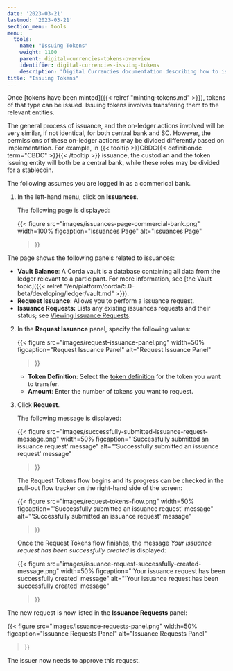 ```yaml
---
date: '2023-03-21'
lastmod: '2023-03-21'
section_menu: tools
menu:
  tools:
    name: "Issuing Tokens"
    weight: 1100
    parent: digital-currencies-tokens-overview
    identifier: digital-currencies-issuing-tokens
    description: "Digital Currencies documentation describing how to issue tokens via the GUI"
title: "Issuing Tokens"
---
```


Once [tokens have been minted]({{< relref "minting-tokens.md" >}}), tokens of that type can be issued. Issuing tokens involves transfering them to the relevant entities.  

The general process of issuance, and the on-ledger actions involved will be very similar, if not identical, for both central bank  and SC. However, the permissions of these on-ledger actions may be divided differently based on implementation. For example, in {{< tooltip >}}CBDC{{< definitiondc term="CBDC" >}}{{< /tooltip >}} issuance, the custodian and the token issuing entity will both be a central bank, while these roles may be divided for a stablecoin.

The following assumes you are logged in as a commerical bank.

1. In the left-hand menu, click on **Issuances**.

   The following page is displayed:
   
   {{< 
      figure
	  src="images/issuances-page-commercial-bank.png"
      width=100%
	  figcaption="Issuances Page"
	  alt="Issuances Page"
   >}}

  The page shows the following panels related to issuances:

  * **Vault Balance**: A Corda vault is a database containing all data from the ledger relevant to a participant. For more information, see [the Vault topic]({{< relref "/en/platform/corda/5.0-beta/developing/ledger/vault.md" >}}).
  * **Request Issuance**: Allows you to perform a issuance request.
  * **Issuance Requests:** Lists any existing issuances requests and their status; see [Viewing Issuance Requests](viewing-issuance-requests.md).

2. In the **Request Issuance** panel, specify the following values:

   {{< 
      figure
	  src="images/request-issuance-panel.png"
      width=50%
	  figcaption="Request Issuance Panel"
	  alt="Request Issuance Panel"
   >}}


   * **Token Definition**: Select the [token definition](tokens-overview.md#token-definitions) for the token you want to transfer.
   * **Amount**: Enter the number of tokens you want to request.
   
3. Click **Request**. 

   The following message is displayed:
   
   {{< 
      figure
	  src="images/successfully-submitted-issuance-request-message.png"
      width=50%
	  figcaption="'Successfully submitted an issuance request' message"
	  alt="'Successfully submitted an issuance request' message"
   >}}
   
   The Request Tokens flow begins and its progress can be checked in the pull-out flow tracker on the right-hand side of the screen:

   {{< 
      figure
	  src="images/request-tokens-flow.png"
      width=50%
	  figcaption="'Successfully submitted an issuance request' message"
	  alt="'Successfully submitted an issuance request' message"
   >}}
   
   Once the Request Tokens flow finishes, the message *Your issuance request has been successfully created* is displayed:

   {{< 
      figure
	  src="images/issuance-request-successfully-created-message.png"
      width=50%
	  figcaption="'Your issuance request has been successfully created' message"
	  alt="'Your issuance request has been successfully created' message"
   >}}

The new request is now listed in the **Issuance Requests** panel:

   {{< 
      figure
	  src="images/issuance-requests-panel.png"
      width=50%
	  figcaption="Issuance Requests Panel"
	  alt="Issuance Requests Panel"
   >}}

The issuer now needs to approve this request.